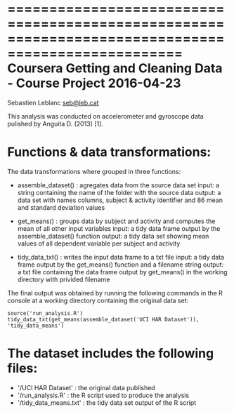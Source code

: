 ===================================================================================================
Coursera Getting and Cleaning Data - Course Project                                      2016-04-23
===================================================================================================
Sebastien Leblanc                                                                       seb@leb.cat

This analysis was conducted on accelerometer and gyroscope data pulished by Anguita D. (2013) [1].

Functions & data transformations:
=========================================
The data transformations where grouped in three functions:

- assemble_dataset() : agregates data from the source data set
    input: a string containing the name of the folder with the source data
    output: a data set with names columns, subject & activity identifier and 86 mean and standard deviation values

- get_means() : groups data by subject and activity and computes the mean of all other input variables
    input: a tidy data frame output by the assemble_dataset() function
    output: a tidy data set showing mean values of all dependent variable per subject and activity

- tidy_data_txt() : writes the input data frame to a txt file
    input: a tidy data frame output by the get_means() function and a filename string
    output: a txt file containing the data frame output by get_means() in the working directory with privided filename
    
The final output was obtained by running the following commands in the R console at a working directory containing the original data set:
    
    source('run_analysis.R')
    tidy_data_txt(get_means(assemble_dataset('UCI HAR Dataset')), 'tidy_data_means')


The dataset includes the following files:
=========================================
- '/UCI HAR Dataset' : the original data published
- '/run_analysis.R' : the R script used to produce the analysis
- '/tidy_data_means.txt' : the tidy data set output of the R script 



